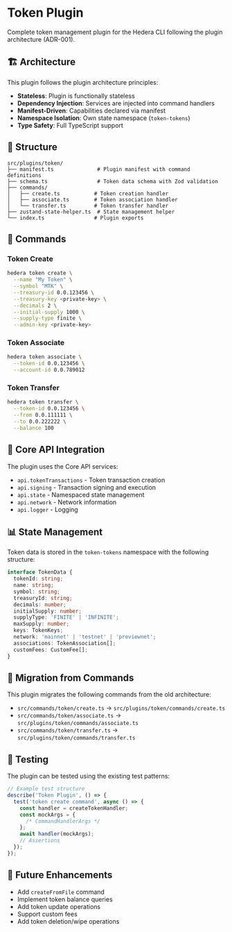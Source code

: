 # Token Plugin

Complete token management plugin for the Hedera CLI following the plugin architecture (ADR-001).

## 🏗️ Architecture

This plugin follows the plugin architecture principles:

- **Stateless**: Plugin is functionally stateless
- **Dependency Injection**: Services are injected into command handlers
- **Manifest-Driven**: Capabilities declared via manifest
- **Namespace Isolation**: Own state namespace (`token-tokens`)
- **Type Safety**: Full TypeScript support

## 📁 Structure

```
src/plugins/token/
├── manifest.ts              # Plugin manifest with command definitions
├── schema.ts                # Token data schema with Zod validation
├── commands/
│   ├── create.ts           # Token creation handler
│   ├── associate.ts        # Token association handler
│   └── transfer.ts         # Token transfer handler
├── zustand-state-helper.ts  # State management helper
└── index.ts                # Plugin exports
```

## 🚀 Commands

### Token Create

```bash
hedera token create \
  --name "My Token" \
  --symbol "MTK" \
  --treasury-id 0.0.123456 \
  --treasury-key <private-key> \
  --decimals 2 \
  --initial-supply 1000 \
  --supply-type finite \
  --admin-key <private-key>
```

### Token Associate

```bash
hedera token associate \
  --token-id 0.0.123456 \
  --account-id 0.0.789012
```

### Token Transfer

```bash
hedera token transfer \
  --token-id 0.0.123456 \
  --from 0.0.111111 \
  --to 0.0.222222 \
  --balance 100
```

## 🔧 Core API Integration

The plugin uses the Core API services:

- `api.tokenTransactions` - Token transaction creation
- `api.signing` - Transaction signing and execution
- `api.state` - Namespaced state management
- `api.network` - Network information
- `api.logger` - Logging

## 📊 State Management

Token data is stored in the `token-tokens` namespace with the following structure:

```typescript
interface TokenData {
  tokenId: string;
  name: string;
  symbol: string;
  treasuryId: string;
  decimals: number;
  initialSupply: number;
  supplyType: 'FINITE' | 'INFINITE';
  maxSupply: number;
  keys: TokenKeys;
  network: 'mainnet' | 'testnet' | 'previewnet';
  associations: TokenAssociation[];
  customFees: CustomFee[];
}
```

## 🔄 Migration from Commands

This plugin migrates the following commands from the old architecture:

- `src/commands/token/create.ts` → `src/plugins/token/commands/create.ts`
- `src/commands/token/associate.ts` → `src/plugins/token/commands/associate.ts`
- `src/commands/token/transfer.ts` → `src/plugins/token/commands/transfer.ts`

## 🧪 Testing

The plugin can be tested using the existing test patterns:

```typescript
// Example test structure
describe('Token Plugin', () => {
  test('token create command', async () => {
    const handler = createTokenHandler;
    const mockArgs = {
      /* CommandHandlerArgs */
    };
    await handler(mockArgs);
    // Assertions
  });
});
```

## 🔮 Future Enhancements

- Add `createFromFile` command
- Implement token balance queries
- Add token update operations
- Support custom fees
- Add token deletion/wipe operations
